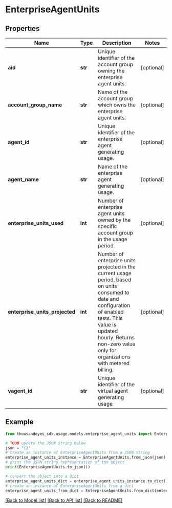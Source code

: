 # EnterpriseAgentUnits


## Properties

Name | Type | Description | Notes
------------ | ------------- | ------------- | -------------
**aid** | **str** | Unique identifier of the account group owning the enterprise agent units. | [optional] 
**account_group_name** | **str** | Name of the account group which owns the enterprise agent units. | [optional] 
**agent_id** | **str** | Unique identifier of the enterprise agent generating usage. | [optional] 
**agent_name** | **str** | Name of the enterprise agent generating usage. | [optional] 
**enterprise_units_used** | **int** | Number of enterprise agent units owned by the specific account group in the usage period. | [optional] 
**enterprise_units_projected** | **int** | Number of enterprise units projected in the current usage period, based on units consumed to date and configuration of enabled tests. This value is updated hourly. Returns non-zero value only for organizations with metered billing. | [optional] 
**vagent_id** | **str** | Unique identifier of the virtual agent generating usage | [optional] 

## Example

```python
from thousandeyes_sdk.usage.models.enterprise_agent_units import EnterpriseAgentUnits

# TODO update the JSON string below
json = "{}"
# create an instance of EnterpriseAgentUnits from a JSON string
enterprise_agent_units_instance = EnterpriseAgentUnits.from_json(json)
# print the JSON string representation of the object
print(EnterpriseAgentUnits.to_json())

# convert the object into a dict
enterprise_agent_units_dict = enterprise_agent_units_instance.to_dict()
# create an instance of EnterpriseAgentUnits from a dict
enterprise_agent_units_from_dict = EnterpriseAgentUnits.from_dict(enterprise_agent_units_dict)
```
[[Back to Model list]](../README.md#documentation-for-models) [[Back to API list]](../README.md#documentation-for-api-endpoints) [[Back to README]](../README.md)


